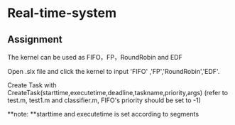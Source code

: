 # Real-time-system
## Assignment

The kernel can be used as FIFO，FP，RoundRobin and EDF

Open .slx file and click the kernel to input 'FIFO' ,'FP','RoundRobin','EDF'.

Create Task with CreateTask(starttime,executetime,deadline,taskname,priority,args) 	(refer to test.m, test1.m and classifier.m, FIFO's priority should be set to -1)

**note: **starttime and executetime is set according to segments

